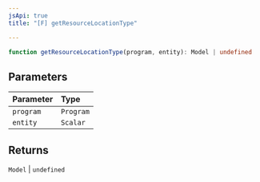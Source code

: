```yaml
---
jsApi: true
title: "[F] getResourceLocationType"

---
```

```ts
function getResourceLocationType(program, entity): Model | undefined
```

## Parameters

| Parameter | Type |
| :------ | :------ |
| `program` | `Program` |
| `entity` | `Scalar` |

## Returns

`Model` \| `undefined`
